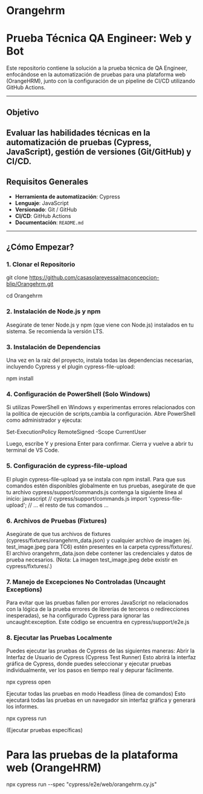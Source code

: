 # Orangehrm
# Prueba Técnica QA Engineer: Web y Bot

Este repositorio contiene la solución a la prueba técnica de QA Engineer, enfocándose en la automatización de pruebas para una plataforma web (OrangeHRM), junto con la configuración de un pipeline de CI/CD utilizando GitHub Actions.

---
## Objetivo
Evaluar las habilidades técnicas en la automatización de pruebas (Cypress, JavaScript), gestión de versiones (Git/GitHub) y CI/CD.
---
## Requisitos Generales

*   **Herramienta de automatización**: Cypress
*   **Lenguaje**: JavaScript
*   **Versionado**: Git / GitHub
*   **CI/CD**: GitHub Actions
*   **Documentación**: `README.md`
---
## ¿Cómo Empezar?
### 1. Clonar el Repositorio

git clone https://github.com/casasolareyessalmaconcepcion-blip/Orangehrm.git

cd Orangehrm
### 2. Instalación de Node.js y npm
Asegúrate de tener Node.js y npm (que viene con Node.js) instalados en tu sistema. Se recomienda la versión LTS.
### 3. Instalación de Dependencias
Una vez en la raíz del proyecto, instala todas las dependencias necesarias, incluyendo Cypress y el plugin cypress-file-upload:

npm install
### 4. Configuración de PowerShell (Solo Windows)
Si utilizas PowerShell en Windows y experimentas errores relacionados con la política de ejecución de scripts,cambia la configuración. Abre PowerShell como administrador y ejecuta:

Set-ExecutionPolicy RemoteSigned -Scope CurrentUser

Luego, escribe Y y presiona Enter para confirmar. Cierra y vuelve a abrir tu terminal de VS Code.

### 5. Configuración de cypress-file-upload
El plugin cypress-file-upload ya se instala con npm install. Para que sus comandos estén disponibles globalmente en tus pruebas, asegúrate de que tu archivo cypress/support/commands.js contenga la siguiente línea al inicio:
javascript
// cypress/support/commands.js
import 'cypress-file-upload';
// ... el resto de tus comandos ...

### 6. Archivos de Pruebas (Fixtures)
Asegúrate de que tus archivos de fixtures (cypress/fixtures/orangehrm_data.json) y cualquier archivo de imagen (ej. test_image.jpeg para TC6) estén presentes en la carpeta cypress/fixtures/. El archivo orangehrm_data.json debe contener las credenciales y datos de prueba necesarios.
(Nota: La imagen test_image.jpeg debe existir en cypress/fixtures/.)

### 7. Manejo de Excepciones No Controladas (Uncaught Exceptions)
Para evitar que las pruebas fallen por errores JavaScript no relacionados con la lógica de la prueba errores de librerías de terceros o redirecciones inesperadas), se ha configurado Cypress para ignorar las uncaught:exception. Este código se encuentra en cypress/support/e2e.js

### 8. Ejecutar las Pruebas Localmente
Puedes ejecutar las pruebas de Cypress de las siguientes maneras:
Abrir la Interfaz de Usuario de Cypress (Cypress Test Runner)
Esto abrirá la interfaz gráfica de Cypress, donde puedes seleccionar y ejecutar pruebas individualmente, ver los pasos en tiempo real y depurar fácilmente.

npx cypress open

Ejecutar todas las pruebas en modo Headless (línea de comandos)
Esto ejecutará todas las pruebas en un navegador sin interfaz gráfica y generará los informes.

npx cypress run

(Ejecutar pruebas específicas)

# Para las pruebas de la plataforma web (OrangeHRM)

npx cypress run --spec "cypress/e2e/web/orangehrm.cy.js"

